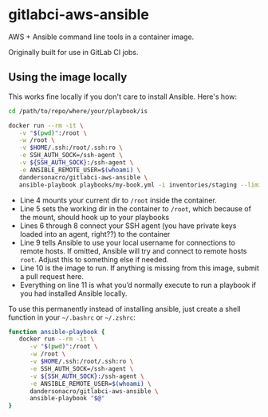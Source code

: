 # gitlabci-aws-ansible
AWS + Ansible command line tools in a container image.

Originally built for use in GitLab CI jobs.


## Using the image locally

This works fine locally if you don't care to install Ansible. Here's how:

```bash
cd /path/to/repo/where/your/playbook/is

docker run --rm -it \
   -v "$(pwd)":/root \
   -w /root \
   -v $HOME/.ssh:/root/.ssh:ro \
   -e SSH_AUTH_SOCK=/ssh-agent \
   -v ${SSH_AUTH_SOCK}:/ssh-agent \
   -e ANSIBLE_REMOTE_USER=$(whoami) \
   dandersonacro/gitlabci-aws-ansible \
   ansible-playbook playbooks/my-book.yml -i inventories/staging --limit 'foobar*' --check
```
* Line 4 mounts your current dir to `/root` inside the container.
* Line 5 sets the working dir in the container to `/root`, which because of the mount, should hook up to your playbooks
* Lines 6 through 8 connect your SSH agent (you have private keys loaded into an agent, right??) to the container
* Line 9 tells Ansible to use your local username for connections to remote hosts. If omitted, Ansible will try and connect to remote hosts `root`. Adjust this to something else if needed.
* Line 10 is the image to run. If anything is missing from this image, submit a pull request here.
* Everything on line 11 is what you’d normally execute to run a playbook if you had installed Ansible locally.


To use this permanently instead of installing ansible, just create a shell function in your `~/.bashrc` or `~/.zshrc`:
```bash
function ansible-playbook {
   docker run --rm -it \
      -v "$(pwd)":/root \
      -w /root \
      -v $HOME/.ssh:/root/.ssh:ro \
      -e SSH_AUTH_SOCK=/ssh-agent \
      -v ${SSH_AUTH_SOCK}:/ssh-agent \
      -e ANSIBLE_REMOTE_USER=$(whoami) \
      dandersonacro/gitlabci-aws-ansible \
      ansible-playbook "$@"
}
```
